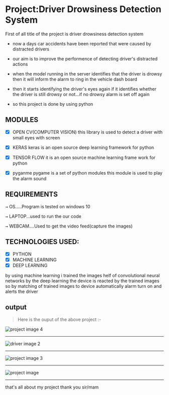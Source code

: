 # Project:Driver Drowsiness Detection System



First of all title of the project is driver drowsiness detection system 
          
* now a days car accidents have been reported that were caused by distracted drivers

* our aim is to improve the performence of detecting driver's distracted actions

* when the model running in the server identifies that the driver is drowsy then it will inform the alarm to ring in the vehicle dash board

* then it starts identifying the driver's eyes again if it identifies whether the driver is still drowsy or not...if no drowsy alarm is set off again
  
* so this project is done by using python

## MODULES
- [x] OPEN CV(COMPUTER VISION)
this library is used to detect a driver with small eyes with screen

- [x] KERAS
keras is an open source deep learning framework for python

- [x] TENSOR FLOW
it is an open source machine learning frame work for python

- [x] pyganme
pygame is a set of python modules 
this module is used to play the alarm sound 


## REQUIREMENTS
<kbd>→</kbd>  OS.....Program is tested on windows 10

<kbd>→</kbd>  LAPTOP...used to run the our code 

<kbd>→</kbd>  WEBCAM....Used to get the video feed(capture the images)


## TECHNOLOGIES USED:
- [x] PYTHON
- [x] MACHINE LEARNING
- [x] DEEP LEARNING

by using machine learning i trained the images helf of convolutional neural networks
by the  deep learning the device is reacted by the trained images 
so by matching of trained images to device automatically alarm turn on and alerts the driver


## output
 > Here is the ouput of the above project :-

![project image 4](https://github.com/tiruguntru/Python-Driver-s-Drowsiness-Detection-System/assets/155409716/f4ce6846-17b0-4d4f-b852-7f7dd82a8271)
- - - -
![driver image 2](https://github.com/tiruguntru/Python-Driver-s-Drowsiness-Detection-System/assets/155409716/93541dfc-069a-4eb4-acda-5cbe49591274)
- - - -
![project image 3](https://github.com/tiruguntru/Python-Driver-s-Drowsiness-Detection-System/assets/155409716/2005f604-790f-4e84-9a6e-a487048f3ead)
- - - -
![project image](https://github.com/tiruguntru/Python-Driver-s-Drowsiness-Detection-System/assets/155409716/0b60b815-8cbb-4845-8d64-c98a741c3cb4)
- - - -


that's all about my project 
thank you sir/mam
